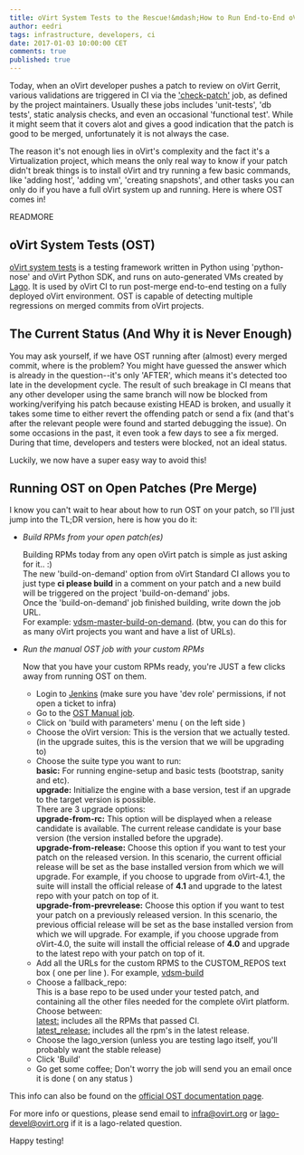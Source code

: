 ```yaml
---
title: oVirt System Tests to the Rescue!&mdash;How to Run End-to-End oVirt Tests on Your Patch
author: eedri
tags: infrastructure, developers, ci
date: 2017-01-03 10:00:00 CET
comments: true
published: true
---
```


Today, when an oVirt developer pushes a patch to review on oVirt Gerrit, various validations are triggered in CI via the ['check-patch'](http://ovirt-infra-docs.readthedocs.io/en/latest/CI/Build_and_test_standards.html) job, as defined by the project maintainers. Usually these jobs includes 'unit-tests', 'db tests', static analysis checks, and even an occasional 'functional test'. While it might seem that it covers alot and gives a good indication that the patch is good to be merged, unfortunately it is not always the case.

The reason it's not enough lies in oVirt's complexity and the fact it's a Virtualization project, which means the only real way to know if your patch didn't break things is to install oVirt and try running a few basic commands, like 'adding host', 'adding vm', 'creating snapshots', and other tasks you can only do if you have a full oVirt system up and running. Here is where OST comes in!

READMORE

## oVirt System Tests (OST)

[oVirt system tests](http://ovirt-system-tests.readthedocs.io) is a testing framework written in Python using 'python-nose' and oVirt Python SDK, and runs on auto-generated VMs created by [Lago](http://lago.readthedocs.io). It is used by oVirt CI to run post-merge end-to-end testing on a fully deployed oVirt environment. OST is capable of detecting multiple
regressions on merged commits from oVirt projects.

## The Current Status (And Why it is Never Enough)

You may ask yourself, if we have OST running after (almost) every merged commit, where is the problem? You might have guessed the answer which is already in the question--it's only 'AFTER', which means it's detected too late in the development cycle. The result of such breakage in CI means that any other developer using the same branch will now be blocked from working/verifying his patch because existing HEAD is broken, and usually it takes some time to either revert the offending patch or send a fix (and that's after the relevant people were found and started debugging the issue). On some occasions in the past, it even took a few days to see a fix merged. During that time, developers and testers were blocked, not an ideal status.

Luckily, we now have a super easy way to avoid this!

## Running OST on Open Patches (Pre Merge)

I know you can't wait to hear about how to run OST on your patch, so I'll just jump into the TL;DR version, here is how you do it:

* *Build RPMs from your open patch(es)*

    Building RPMs today from any open oVirt patch is simple as just
    asking for it.. :)<br>
    The new 'build-on-demand' option from oVirt Standard CI allows
    you to just type **ci please build** in a comment on your patch
    and a new build will be triggered on the project 'build-on-demand' jobs.<br>
    Once the 'build-on-demand' job finished building, write down the job URL.<br>
    For example: [vdsm-master-build-on-demand](http://jenkins.ovirt.org/job/vdsm_master_build-artifacts-on-demand-el7-x86_64//).
    (btw, you can do this for as many oVirt projects you want and have a list of URLs).


* *Run the manual OST job with your custom RPMs*

    Now that you have your custom RPMs ready, you're JUST a few clicks away from running OST
    on them.<br>
    * Login to [Jenkins](http://jenkins.ovirt.org) (make sure you have 'dev role' permissions, if not open a ticket to infra)<br>
    * Go to the [OST Manual job](http://jenkins.ovirt.org/job/ovirt-system-tests_manual/).<br>
    * Click on 'build with parameters' menu ( on the left side )
    * Choose the oVirt version: This is the version that we actually tested.<br>
      (in the upgrade suites, this is the version that we will be upgrading to)<br>
    * Choose the suite type you want to run:<br>
        <b>basic:</b> For running engine-setup and basic tests (bootstrap, sanity and etc).<br>
        <b>upgrade:</b> Initialize the engine with a base version, test if an upgrade to the target version is possible.<br>
        There are 3 upgrade options:<br>
        <b>upgrade-from-rc:</b> This option will be displayed when a release candidate is available. The current release candidate is your base version (the version installed before the upgrade).<br>
        <b>upgrade-from-release:</b> Choose this option if you want to test your patch on the released version. In this scenario, the current official release will be set as the base installed version from which we will upgrade. For example, if you choose to upgrade from oVirt-4.1, the suite will install the official release of <b>4.1</b> and upgrade to the latest repo with your patch on top of it.<br>
        <b>upgrade-from-prevrelease:</b> Choose this option if you want to test your patch on a previously released version. In this scenario, the previous official release will be set as the base installed version from which we will upgrade. For example, if you choose upgrade from oVirt-4.0, the suite will install the official release of <b>4.0</b> and upgrade to the latest repo with your patch on top of it.<br>
    * Add all the URLs for the custom RPMS to the CUSTOM_REPOS text box ( one per line ). For example, [vdsm-build](http://jenkins.ovirt.org/job/vdsm_master_build-artifacts-on-demand-el7-x86_64/lastSuccessfulBuild/)<br>
    * Choose a fallback_repo:<br>
        This is a base repo to be used under your tested patch, and containing all the other files needed for the complete oVirt platform. Choose between:<br>
        <u>latest:</u> includes all the RPMs that passed CI.<br>
        <u>latest_release:</u> includes all the rpm's in the latest release.<br>
    * Choose the lago_version (unless you are testing lago itself, you'll probably want the stable release)<br>
    * Click 'Build'<br>
    * Go get some coffee; Don't worry the job will send you an email once it is done ( on any status )

This info can also be found on the [official OST documentation page](http://ovirt-system-tests.readthedocs.io/en/latest/docs/CI/developers_info.html).

For more info or questions, please send email to infra@ovirt.org or lago-devel@ovirt.org if it is a lago-related question.

Happy testing!

